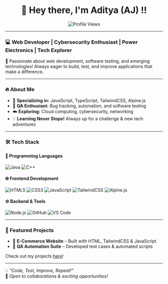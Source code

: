 <h1 align="center">👋 Hey there, I'm Aditya (AJ) !!</h1> 


<p align="center">
  <img src="https://komarev.com/ghpvc/?username=AJ-Adi&color=blue" alt="Profile Views"/>
</p>

---

### 💻 Web Developer | Cybersecurity Enthusiast | Power Electronics | Tech Explorer  

🚀 Passionate about web development, software testing, and emerging technologies! Always eager to build, test, and improve applications that make a difference.  

---

### 🔥 About Me  
- 🎯 **Specializing in:** JavaScript, TypeScript, TailwindCSS, Alpine.js  
- 🔎 **QA Enthusiast:** Bug tracking, automation, and software testing  
- ☁️ **Exploring:** Cloud computing, cybersecurity, networking  
- 💡 **Learning Never Stops!** Always up for a challenge & new tech adventures  

---

### 🛠️ Tech Stack  

#### 🚀 Programming Languages  
![Java](https://img.shields.io/badge/Java-ED8B00?style=for-the-badge&logo=java&logoColor=white)  ![C++](https://img.shields.io/badge/C%2B%2B-00599C?style=for-the-badge&logo=c%2B%2B&logoColor=white)  

#### 🌐 Frontend Development  
![HTML5](https://img.shields.io/badge/HTML5-E34F26?style=for-the-badge&logo=html5&logoColor=white)  ![CSS3](https://img.shields.io/badge/CSS3-1572B6?style=for-the-badge&logo=css3&logoColor=white)  ![JavaScript](https://img.shields.io/badge/JavaScript-F7DF1E?style=for-the-badge&logo=javascript&logoColor=black)  ![TailwindCSS](https://img.shields.io/badge/TailwindCSS-38B2AC?style=for-the-badge&logo=tailwind-css&logoColor=white)  ![Alpine.js](https://img.shields.io/badge/Alpine.js-8BC34A?style=for-the-badge&logo=alpine.js&logoColor=white)  

#### ⚙️ Backend & Tools  
![Node.js](https://img.shields.io/badge/Node.js-339933?style=for-the-badge&logo=nodedotjs&logoColor=white)  ![GitHub](https://img.shields.io/badge/GitHub-181717?style=for-the-badge&logo=github&logoColor=white)  ![VS Code](https://img.shields.io/badge/VSCode-007ACC?style=for-the-badge&logo=visualstudiocode&logoColor=white)  

---

### 📌 Featured Projects  
- 🔹 **E-Commerce Website** – Built with HTML, TailwindCSS & JavaScript  
- 🔹 **QA Automation Suite** – Developed test cases & automated scripts    

Check out my projects [here](https://github.com/AJ-Adi?tab=repositories)!  

---

💡 _"Code, Test, Improve, Repeat!"_  
🚀 _Open to collaborations & exciting opportunities!_
